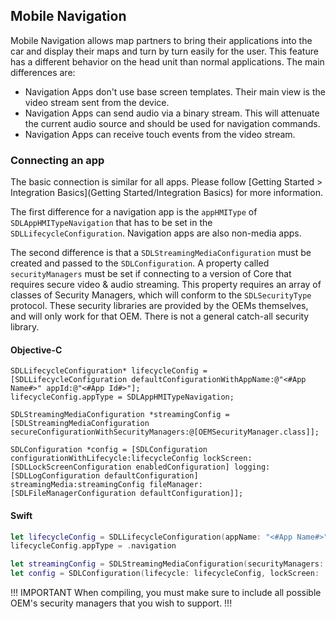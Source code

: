 ## Mobile Navigation

Mobile Navigation allows map partners to bring their applications into the car and display their maps and turn by turn easily for the user. This feature has a different behavior on the head unit than normal applications. The main differences are:

* Navigation Apps don't use base screen templates. Their main view is the video stream sent from the device.
* Navigation Apps can send audio via a binary stream. This will attenuate the current audio source and should be used for navigation commands.
* Navigation Apps can receive touch events from the video stream.

### Connecting an app

The basic connection is similar for all apps. Please follow [Getting Started > Integration Basics](Getting Started/Integration Basics) for more information.

The first difference for a navigation app is the `appHMIType` of `SDLAppHMITypeNavigation` that has to be set in the `SDLLifecycleConfiguration`. Navigation apps are also non-media apps.

The second difference is that a `SDLStreamingMediaConfiguration` must be created and passed to the `SDLConfiguration`. A property called `securityManagers` must be set if connecting to a version of Core that requires secure video & audio streaming. This property requires an array of classes of Security Managers, which will conform to the `SDLSecurityType` protocol. These security libraries are provided by the OEMs themselves, and will only work for that OEM. There is not a general catch-all security library.

#### Objective-C
```objc
SDLLifecycleConfiguration* lifecycleConfig = [SDLLifecycleConfiguration defaultConfigurationWithAppName:@"<#App Name#>" appId:@"<#App Id#>"];
lifecycleConfig.appType = SDLAppHMITypeNavigation;

SDLStreamingMediaConfiguration *streamingConfig = [SDLStreamingMediaConfiguration secureConfigurationWithSecurityManagers:@[OEMSecurityManager.class]];

SDLConfiguration *config = [SDLConfiguration configurationWithLifecycle:lifecycleConfig lockScreen:[SDLLockScreenConfiguration enabledConfiguration] logging:[SDLLogConfiguration defaultConfiguration] streamingMedia:streamingConfig fileManager:[SDLFileManagerConfiguration defaultConfiguration]];
```

#### Swift
```swift
let lifecycleConfig = SDLLifecycleConfiguration(appName: "<#App Name#>", appId: "<#App Id#>")
lifecycleConfig.appType = .navigation

let streamingConfig = SDLStreamingMediaConfiguration(securityManagers: [OEMSecurityManager.self])
let config = SDLConfiguration(lifecycle: lifecycleConfig, lockScreen: .enabled(), logging: .default(), streamingMedia: streamingConfig, fileManager: .default())
```

!!! IMPORTANT
When compiling, you must make sure to include all possible OEM's security managers that you wish to support.
!!!
